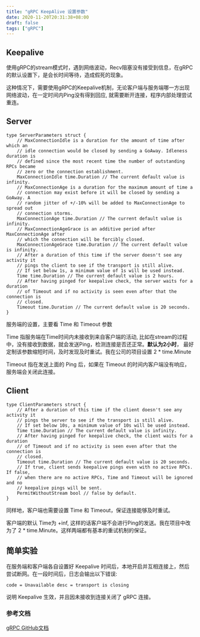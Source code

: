```yaml
---
title: "gRPC KeepAlive 设置参数"
date: 2020-11-20T20:31:38+08:00
draft: false
tags: ["gRPC"]
---
```


## Keepalive
使用gRPC的stream模式时，遇到网络波动，Recv阻塞没有接受到信息，在gRPC的默认设置下，是会长时间等待，造成假死的现象。

<!--more-->

这种情况下，需要使用gRPC的Keepalive机制，无论客户端与服务端哪一方出现网络波动，在一定时间内Ping没有得到回应, 就需要断开连接，程序内部处理尝试重连。

## Server

```golang
type ServerParameters struct {
    // MaxConnectionIdle is a duration for the amount of time after which an
    // idle connection would be closed by sending a GoAway. Idleness duration is
    // defined since the most recent time the number of outstanding RPCs became
    // zero or the connection establishment.
    MaxConnectionIdle time.Duration // The current default value is infinity.
    // MaxConnectionAge is a duration for the maximum amount of time a
    // connection may exist before it will be closed by sending a GoAway. A
    // random jitter of +/-10% will be added to MaxConnectionAge to spread out
    // connection storms.
    MaxConnectionAge time.Duration // The current default value is infinity.
    // MaxConnectionAgeGrace is an additive period after MaxConnectionAge after
    // which the connection will be forcibly closed.
    MaxConnectionAgeGrace time.Duration // The current default value is infinity.
    // After a duration of this time if the server doesn't see any activity it
    // pings the client to see if the transport is still alive.
    // If set below 1s, a minimum value of 1s will be used instead.
    Time time.Duration // The current default value is 2 hours.
    // After having pinged for keepalive check, the server waits for a duration
    // of Timeout and if no activity is seen even after that the connection is
    // closed.
    Timeout time.Duration // The current default value is 20 seconds.
}
```

服务端的设置，主要看 Time 和 Timeout 参数

Time 指服务端在Time时间内未接收到来自客户端的活动, 比如在stream的过程中，没有接收到数据，就会发送Ping，检测连接是否还正常。**默认为2小时**， 最好定制该参数缩短时间，及时发现及时重试。我在公司的项目设置 2 * time.Minute

Timeout 指在发送上面的 Ping 后，如果在 Timeout 的时间内客户端没有响应，服务端会关闭此连接。

## Client

```golang
type ClientParameters struct {
    // After a duration of this time if the client doesn't see any activity it
    // pings the server to see if the transport is still alive.
    // If set below 10s, a minimum value of 10s will be used instead.
    Time time.Duration // The current default value is infinity.
    // After having pinged for keepalive check, the client waits for a duration
    // of Timeout and if no activity is seen even after that the connection is
    // closed.
    Timeout time.Duration // The current default value is 20 seconds.
    // If true, client sends keepalive pings even with no active RPCs. If false,
    // when there are no active RPCs, Time and Timeout will be ignored and no
    // keepalive pings will be sent.
    PermitWithoutStream bool // false by default.
}
```

同样地，客户端也需要设置 Time 和 Timeout，保证连接能够及时重试。

客户端的默认 Time为 +inf, 这样的话客户端不会进行Ping的发送。我在项目中改为了 2 * time.Minute。这样两端都有基本的重试机制的保证。


## 简单实验

在服务端和客户端各自设置好 Keepalive 时间后，本地开启并互相连接上，然后尝试断网。在一段时间后，日志会输出以下错误:

```plain
code = Unavailable desc = transport is closing
```

说明 Keepalive 生效，并且因未接收到连接关闭了 gRPC 连接。

### 参考文档
[gRPC GitHub文档](https://github.com/grpc/grpc-go/blob/master/Documentation/keepalive.md)